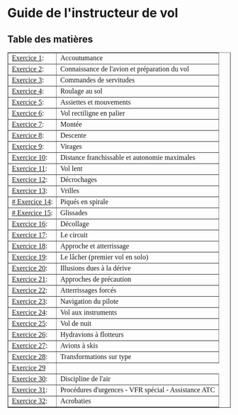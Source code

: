 
# Guide de l'instructeur de vol

## Table des matières



<Table border CELLPADDING=5>
<TR><TD><FONT FACE= "verdana", "helvetica", "arial">
<A HREF="Exercice1.htm">Exercice
1</A>:
</TD><TD> <FONT FACE= "verdana", "helvetica", "arial">Accoutumance</TD></TR>
<TR><TD><FONT FACE= "verdana", "helvetica", "arial">
<A HREF="Exercice2.htm">Exercice
2</A>: 
</TD><TD><FONT FACE= "verdana", "helvetica", "arial">
Connaissance de l'avion et préparation du vol</TD></TR>
<TR><TD><FONT FACE= "verdana", "helvetica", "arial">
<A HREF="Exercice3.htm">Exercice
3</A>: 
</TD><TD><FONT FACE= "verdana", "helvetica", "arial">
Commandes de servitudes</TD></TR>
<TR><TD><FONT FACE= "verdana", "helvetica", "arial">
<A HREF="Exercice4.htm">Exercice
4</A>: 
</TD><TD><FONT FACE= "verdana", "helvetica", "arial">
Roulage au sol</TD></TR>
<TR><TD><FONT FACE= "verdana", "helvetica", "arial">
<A HREF="Exercice5.htm">Exercice
5</A>: 
</TD><TD><FONT FACE= "verdana", "helvetica", "arial">
Assiettes et mouvements</TD></TR>
<TR><TD><FONT FACE= "verdana", "helvetica", "arial">
<A HREF="Exercice6.htm">Exercice
6</A>: 
</TD><TD><FONT FACE= "verdana", "helvetica", "arial">
Vol rectiligne en palier</TD></TR>
<TR><TD><FONT FACE= "verdana", "helvetica", "arial">
<A HREF="Exercice7.htm">Exercice
7</A>: 
</TD><TD><FONT FACE= "verdana", "helvetica", "arial">
Montée</TD></TR>
<TR><TD><FONT FACE= "verdana", "helvetica", "arial">
<A HREF="Exercice8.htm">Exercice
8</A>: 
</TD><TD><FONT FACE= "verdana", "helvetica", "arial">
Descente</TD></TR>
<TR><TD><FONT FACE= "verdana", "helvetica", "arial">
<A HREF="Exercice9.htm">Exercice
9</A>: 
</TD><TD><FONT FACE= "verdana", "helvetica", "arial">
Virages</TD></TR>
<TR><TD><FONT FACE= "verdana", "helvetica", "arial">
<A HREF="Exercice10.htm">Exercice
10</A>: 
</TD><TD><FONT FACE= "verdana", "helvetica", "arial">
Distance franchissable et autonomie maximales</TD></TR>
<TR><TD><FONT FACE= "verdana", "helvetica", "arial">
<A HREF="Exercice11.htm">Exercice
11</A>: 
</TD><TD><FONT FACE= "verdana", "helvetica", "arial">
Vol lent</TD></TR>
<TR><TD><FONT FACE= "verdana", "helvetica", "arial">
<A HREF="Exercice12.htm">Exercice
12</A>: 
</TD><TD><FONT FACE= "verdana", "helvetica", "arial">
Décrochages</TD></TR>
<TR><TD><FONT FACE= "verdana", "helvetica", "arial">
<A HREF="Exercice13.htm">Exercice
13</A>: 
</TD><TD><FONT FACE= "verdana", "helvetica", "arial">
Vrilles</TD></TR>
<TR><TD>
<A HREF="Exercice14.htm"><FONT FACE= "verdana", "helvetica", "arial">
# Exercice 14</A>: 
</TD><TD><FONT FACE= "verdana", "helvetica", "arial">
Piqués en spirale</TD></TR>
<TR><TD>
<A HREF="Exercice15.htm"><FONT FACE= "verdana", "helvetica", "arial">
# Exercice 15</A>: 
</TD><TD><FONT FACE= "verdana", "helvetica", "arial">
Glissades</TD></TR>
<TR><TD><FONT FACE= "verdana", "helvetica", "arial">
<A HREF="Exercice16.htm">Exercice
16</A>: 
</TD><TD><FONT FACE= "verdana", "helvetica", "arial">
Décollage</TD></TR>
<TR><TD>
<A HREF="Exercice17.htm"><FONT FACE= "verdana", "helvetica", "arial">
Exercice
17</A>: 
</TD><TD><FONT FACE= "verdana", "helvetica", "arial">
Le circuit</TD></TR>
<TR><TD><FONT FACE= "verdana", "helvetica", "arial">
<A HREF="Exercice18.htm">Exercice
18</A>: 
</TD><TD><FONT FACE= "verdana", "helvetica", "arial">
Approche et atterrissage</TD></TR>
<TR><TD>
<A HREF="Exercice19.htm"><FONT FACE= "verdana", "helvetica", "arial">Exercice
19</A>: 
</TD><TD><FONT FACE= "verdana", "helvetica", "arial">
Le lâcher (premier vol en solo)</TD></TR>
<TR><TD><FONT FACE= "verdana", "helvetica", "arial">
<A HREF="Exercice20.htm"><FONT FACE= "verdana", "helvetica", "arial">Exercice
20</A>: 
</TD><TD><FONT FACE= "verdana", "helvetica", "arial">
Illusions dues à la dérive</TD></TR>
<TR><TD>
<A HREF="Exercice21.htm"><FONT FACE= "verdana", "helvetica", "arial">Exercice
21</A>: 
</TD><TD><FONT FACE= "verdana", "helvetica", "arial">
Approches de précaution</TD></TR>
<TR><TD>
<A HREF="Exercice22.htm"><FONT FACE= "verdana", "helvetica", "arial">Exercice
22</A>: 
</TD><TD><FONT FACE= "verdana", "helvetica", "arial">Atterrissages forcés</TD></TR>
<TR><TD>
<A HREF="Exercice23.htm"><FONT FACE= "verdana", "helvetica", "arial">Exercice
23</A>: 
</TD><TD><FONT FACE= "verdana", "helvetica", "arial">Navigation du pilote</TD></TR>
<TR><TD>
<A HREF="Exercice24.htm"><FONT FACE= "verdana", "helvetica", "arial">Exercice
24</A>: 
</TD><TD><FONT FACE= "verdana", "helvetica", "arial">Vol aux instruments</TD></TR>
<TR><TD>
<A HREF="Exercice25.htm"><FONT FACE= "verdana", "helvetica", "arial">Exercice
25</A>: 
</TD><TD><FONT FACE= "verdana", "helvetica", "arial">Vol de nuit</TD></TR>
<TR><TD>
<A HREF="Exercice26.htm"><FONT FACE= "verdana", "helvetica", "arial">Exercice
26</A>: 
</TD><TD><FONT FACE= "verdana", "helvetica", "arial">Hydravions à flotteurs</TD></TR>
<TR><TD>
<A HREF="Exercice27.htm"><FONT FACE= "verdana", "helvetica", "arial">Exercice
27</A>: 
</TD><TD><FONT FACE= "verdana", "helvetica", "arial">Avions à skis</TD></TR>
<TR><TD>
<A HREF="Exercice28.htm"><FONT FACE= "verdana", "helvetica", "arial">Exercice
28</A>: 
</TD><TD><FONT FACE= "verdana", "helvetica", "arial">Transformations sur type </TD></TR>
<TR><TD>
<A HREF="http://www.geocities.com/CapeCanaveral/4868/Exercice29.htm"><FONT FACE= "verdana", "helvetica", "arial">Exercice
29</A> </TD></TR>
<TR><TD>
<A HREF="Exercice30.htm"><FONT FACE= "verdana", "helvetica", "arial">Exercice
30</A>: 
</TD><TD><FONT FACE= "verdana", "helvetica", "arial">Discipline de l'air</TD></TR>
<TR><TD>
<A HREF="Exercice31.htm"><FONT FACE= "verdana", "helvetica", "arial">Exercice
31</A>: 
</TD><TD><FONT FACE= "verdana", "helvetica", "arial">Procédures d'urgences - VFR spécial - Assistance
ATC</TD></TR>
<TR><TD>
<A HREF="Exercice32.htm"><FONT FACE= "verdana", "helvetica", "arial">Exercice
32</A>: 
</TD><TD><FONT FACE= "verdana", "helvetica", "arial">Acrobaties</TD></TR>

</Table>

